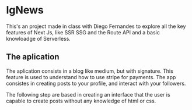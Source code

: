 # IgNews


This's an project made in class with Diego Fernandes to explore all the key features of Next Js, like SSR SSG and the Route API and a basic knowloadge of Serverless.

## The aplication

The aplication consists in a blog like medium, but with signature. This feature is used to understand how to use stripe for payments. The app consistes in creating posts to your profile, and interact with your followers. 

The following step are based in creating an interface that the user is capable to create posts without any knowledge of html or css.